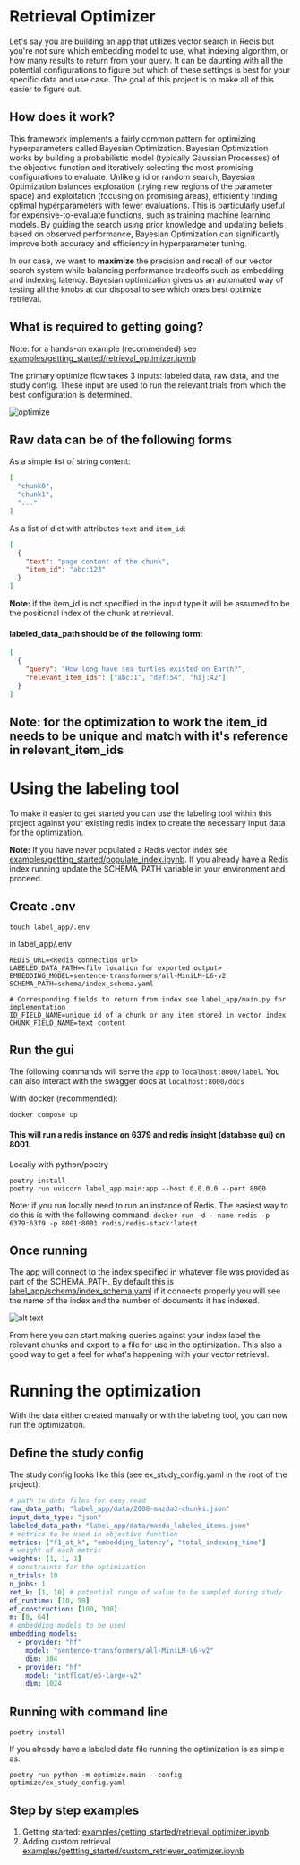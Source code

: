 # Retrieval Optimizer

Let's say you are building an app that utilizes vector search in Redis but you're not sure which embedding model to use, what indexing algorithm, or how many results to return from your query. It can be daunting with all the potential configurations to figure out which of these settings is best for your specific data and use case. The goal of this project is to make all of this easier to figure out.

## How does it work?

This framework implements a fairly common pattern for optimizing hyperparameters called Bayesian Optimization. Bayesian Optimization works by building a probabilistic model (typically Gaussian Processes) of the objective function and iteratively selecting the most promising configurations to evaluate. Unlike grid or random search, Bayesian Optimization balances exploration (trying new regions of the parameter space) and exploitation (focusing on promising areas), efficiently finding optimal hyperparameters with fewer evaluations. This is particularly useful for expensive-to-evaluate functions, such as training machine learning models. By guiding the search using prior knowledge and updating beliefs based on observed performance, Bayesian Optimization can significantly improve both accuracy and efficiency in hyperparameter tuning.

In our case, we want to **maximize** the precision and recall of our vector search system while balancing performance tradeoffs such as embedding and indexing latency. Bayesian optimization gives us an automated way of testing all the knobs at our disposal to see which ones best optimize retrieval.

## What is required to getting going?

Note: for a hands-on example (recommended) see [examples/getting_started/retrieval_optimizer.ipynb](examples/getting_started/retrieval_optimizer.ipynb)

The primary optimize flow takes 3 inputs: labeled data, raw data, and the study config. These input are used to run the relevant trials from which the best configuration is determined.

![optimize](images/optimize_flow.png)

## Raw data can be of the following forms

As a simple list of string content:
```json
[
  "chunk0",
  "chunk1",
  "..."
]
```

As a list of dict with attributes `text` and `item_id`:
```json
[
  {
    "text": "page content of the chunk",
    "item_id": "abc:123"
  }
]
```

**Note:** if the item_id is not specified in the input type it will be assumed to be the positional index of the chunk at retrieval.

#### labeled_data_path should be of the following form:
```json
[
  {
    "query": "How long have sea turtles existed on Earth?",
    "relevant_item_ids": ["abc:1", "def:54", "hij:42"]
  }
]
```

## Note: for the optimization to work the item_id needs to be unique and match with it's reference in relevant_item_ids

# Using the labeling tool

To make it easier to get started you can use the labeling tool within this project against your existing redis index to create the necessary input data for the optimization.

**Note:** If you have never populated a Redis vector index see [examples/getting_started/populate_index.ipynb](examples/getting_started/populate_index.ipynb). If you already have a Redis index running update the SCHEMA_PATH variable in your environment and proceed.


## Create .env
```
touch label_app/.env
```

in label_app/.env
```
REDIS_URL=<Redis connection url>
LABELED_DATA_PATH=<file location for exported output>
EMBEDDING_MODEL=sentence-transformers/all-MiniLM-L6-v2
SCHEMA_PATH=schema/index_schema.yaml

# Corresponding fields to return from index see label_app/main.py for implementation
ID_FIELD_NAME=unique id of a chunk or any item stored in vector index
CHUNK_FIELD_NAME=text content
```

## Run the gui

The following commands will serve the app to `localhost:8000/label`.
You can also interact with the swagger docs at `localhost:8000/docs`

With docker (recommended):

```
docker compose up
```

#### This will run a redis instance on 6379 and redis insight (database gui) on 8001.

Locally with python/poetry
```
poetry install
poetry run uvicorn label_app.main:app --host 0.0.0.0 --port 8000
```

Note: if you run locally need to run an instance of Redis. The easiest way to do this is with the following command: `docker run -d --name redis -p 6379:6379 -p 8001:8001 redis/redis-stack:latest`

## Once running

The app will connect to the index specified in whatever file was provided as part of the SCHEMA_PATH. By default this is [label_app/schema/index_schema.yaml](label_app/schema/index_schema.yaml) if it connects properly you will see the name of the index and the number of documents it has indexed.

![alt text](images/label_tool.png)

From here you can start making queries against your index label the relevant chunks and export to a file for use in the optimization. This also a good way to get a feel for what's happening with your vector retrieval.

# Running the optimization
With the data either created manually or with the labeling tool, you can now run the optimization.

## Define the study config

The study config looks like this (see ex_study_config.yaml in the root of the project):

```yaml
# path to data files for easy read
raw_data_path: "label_app/data/2008-mazda3-chunks.json"
input_data_type: "json"
labeled_data_path: "label_app/data/mazda_labeled_items.json"
# metrics to be used in objective function
metrics: ["f1_at_k", "embedding_latency", "total_indexing_time"]
# weight of each metric
weights: [1, 1, 1]
# constraints for the optimization
n_trials: 10
n_jobs: 1
ret_k: [1, 10] # potential range of value to be sampled during study
ef_runtime: [10, 50]
ef_construction: [100, 300]
m: [8, 64]
# embedding models to be used
embedding_models:
  - provider: "hf"
    model: "sentence-transformers/all-MiniLM-L6-v2"
    dim: 384
  - provider: "hf"
    model: "intfloat/e5-large-v2"
    dim: 1024
```

## Running with command line

```
poetry install
```

If you already have a labeled data file running the optimization is as simple as:

```
poetry run python -m optimize.main --config optimize/ex_study_config.yaml
```

## Step by step examples
1. Getting started: [examples/getting_started/retrieval_optimizer.ipynb](examples/getting_started/retrieval_optimizer.ipynb)
2. Adding custom retrieval [examples/gettting_started/custom_retriever_optimizer.ipynb](examples/getting_started/custom_retriever_optimizer.ipynb)
